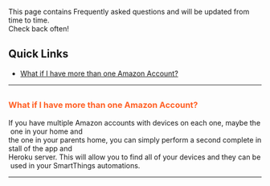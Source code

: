 This page contains Frequently asked questions and will be updated from time to time.  
Check back often!

## Quick Links
* [What if I have more than one Amazon Account?](#What-if-I-have-more-than-one-Amazon-Account)

---

## <h3 style="color: #FF6025;">What if I have more than one Amazon Account?</h3>

  If you have multiple Amazon accounts with devices on each one, maybe the one in your home and the one in your parents home, you can simply perform a second complete install of the app and Heroku server. This will allow you to find all of your devices and they can be used in your SmartThings automations.

---


